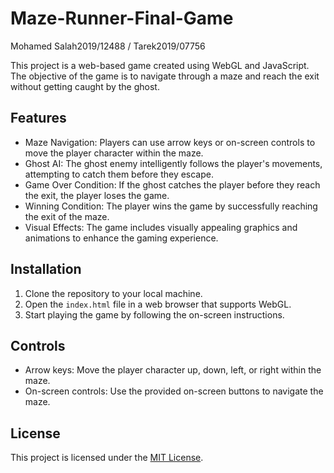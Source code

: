 # Maze-Runner-Final-Game
Mohamed Salah2019/12488 / Tarek2019/07756

This project is a web-based game created using WebGL and JavaScript. The objective of the game is to navigate through a maze and reach the exit without getting caught by the ghost.

## Features

- Maze Navigation: Players can use arrow keys or on-screen controls to move the player character within the maze.
- Ghost AI: The ghost enemy intelligently follows the player's movements, attempting to catch them before they escape.
- Game Over Condition: If the ghost catches the player before they reach the exit, the player loses the game.
- Winning Condition: The player wins the game by successfully reaching the exit of the maze.
- Visual Effects: The game includes visually appealing graphics and animations to enhance the gaming experience.

## Installation

1. Clone the repository to your local machine.
2. Open the `index.html` file in a web browser that supports WebGL.
3. Start playing the game by following the on-screen instructions.

## Controls

- Arrow keys: Move the player character up, down, left, or right within the maze.
- On-screen controls: Use the provided on-screen buttons to navigate the maze.

## License

This project is licensed under the [MIT License](LICENSE).


